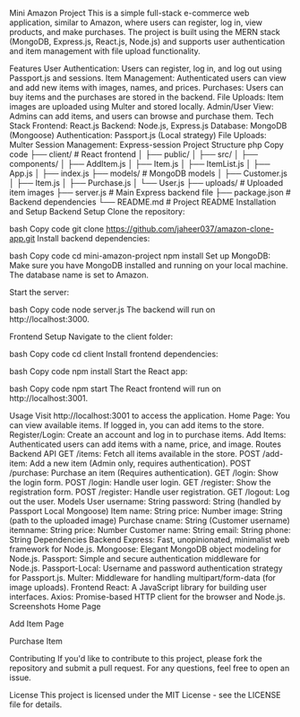 Mini Amazon Project
This is a simple full-stack e-commerce web application, similar to Amazon, where users can register, log in, view products, and make purchases. The project is built using the MERN stack (MongoDB, Express.js, React.js, Node.js) and supports user authentication and item management with file upload functionality.

Features
User Authentication: Users can register, log in, and log out using Passport.js and sessions.
Item Management: Authenticated users can view and add new items with images, names, and prices.
Purchases: Users can buy items and the purchases are stored in the backend.
File Uploads: Item images are uploaded using Multer and stored locally.
Admin/User View: Admins can add items, and users can browse and purchase them.
Tech Stack
Frontend: React.js
Backend: Node.js, Express.js
Database: MongoDB (Mongoose)
Authentication: Passport.js (Local strategy)
File Uploads: Multer
Session Management: Express-session
Project Structure
php
Copy code
├── client/               # React frontend
│   ├── public/
│   ├── src/
│       ├── components/
│           ├── AddItem.js
│           ├── Item.js
│           ├── ItemList.js
│       ├── App.js
│       ├── index.js
├── models/               # MongoDB models
│   ├── Customer.js
│   ├── Item.js
│   ├── Purchase.js
│   └── User.js
├── uploads/              # Uploaded item images
├── server.js             # Main Express backend file
├── package.json          # Backend dependencies
└── README.md             # Project README
Installation and Setup
Backend Setup
Clone the repository:

bash
Copy code
git clone https://github.com/jaheer037/amazon-clone-app.git
Install backend dependencies:

bash
Copy code
cd mini-amazon-project
npm install
Set up MongoDB: Make sure you have MongoDB installed and running on your local machine. The database name is set to Amazon.

Start the server:

bash
Copy code
node server.js
The backend will run on http://localhost:3000.

Frontend Setup
Navigate to the client folder:

bash
Copy code
cd client
Install frontend dependencies:

bash
Copy code
npm install
Start the React app:

bash
Copy code
npm start
The React frontend will run on http://localhost:3001.

Usage
Visit http://localhost:3001 to access the application.
Home Page: You can view available items. If logged in, you can add items to the store.
Register/Login: Create an account and log in to purchase items.
Add Items: Authenticated users can add items with a name, price, and image.
Routes
Backend API
GET /items: Fetch all items available in the store.
POST /add-item: Add a new item (Admin only, requires authentication).
POST /purchase: Purchase an item (Requires authentication).
GET /login: Show the login form.
POST /login: Handle user login.
GET /register: Show the registration form.
POST /register: Handle user registration.
GET /logout: Log out the user.
Models
User
username: String
password: String (handled by Passport Local Mongoose)
Item
name: String
price: Number
image: String (path to the uploaded image)
Purchase
cname: String (Customer username)
itemname: String
price: Number
Customer
name: String
email: String
phone: String
Dependencies
Backend
Express: Fast, unopinionated, minimalist web framework for Node.js.
Mongoose: Elegant MongoDB object modeling for Node.js.
Passport: Simple and secure authentication middleware for Node.js.
Passport-Local: Username and password authentication strategy for Passport.js.
Multer: Middleware for handling multipart/form-data (for image uploads).
Frontend
React: A JavaScript library for building user interfaces.
Axios: Promise-based HTTP client for the browser and Node.js.
Screenshots
Home Page

Add Item Page

Purchase Item

Contributing
If you'd like to contribute to this project, please fork the repository and submit a pull request. For any questions, feel free to open an issue.

License
This project is licensed under the MIT License - see the LICENSE file for details.

